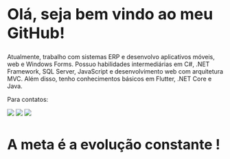 <h1 style="font-size: 36px">Olá, seja bem vindo ao meu GitHub!</h1>

<p>Atualmente, trabalho com sistemas ERP e desenvolvo aplicativos móveis, web e Windows Forms. Possuo habilidades intermediárias em C#, .NET Framework, SQL Server, JavaScript e desenvolvimento web com arquitetura MVC. Além disso, tenho conhecimentos básicos em Flutter, .NET Core e Java.</p>

<p>Para contatos:</p>
<a href=""https://www.facebook.com/gabriel.p.lopes.9/ target="_blank"><img src="https://img.shields.io/badge/Facebook-1877F2?style=for-the-badge&logo=facebook&logoColor=white"></a>
<a href="https://www.linkedin.com/in/gabriel-lopes-000602176/" target="_blank"><img src="https://img.shields.io/badge/LinkedIn-0077B5?style=for-the-badge&logo=linkedin&logoColor=white"></a>
<a href="https://discord.com/channels/@me" target="_blank"><img src="https://img.shields.io/badge/Discord-7289DA?style=for-the-badge&logo=discord&logoColor=white"></a>

<h2 style="font-size: 32px">A meta é a evolução constante !</h2>


